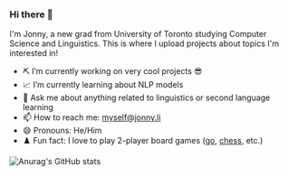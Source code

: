 ### Hi there 👋

I'm Jonny, a new grad from University of Toronto studying Computer Science and Linguistics. This is where I upload projects about topics I'm interested in!

- ⛏️ I’m currently working on very cool projects 😎
- 📈 I’m currently learning about NLP models 
- 💬 Ask me about anything related to linguistics or second language learning
- 📫 How to reach me: myself@jonny.li
- 😄 Pronouns: He/Him
- ♟️ Fun fact: I love to play 2-player board games ([go](https://online-go.com/player/453792/), [chess](https://www.chess.com/member/jonnyli), etc.)

![Anurag's GitHub stats](https://github-readme-stats.vercel.app/api?username=jonnyli1125&hide=stars,contribs&count_private=True&show_icons=True&theme=tokyonight)

